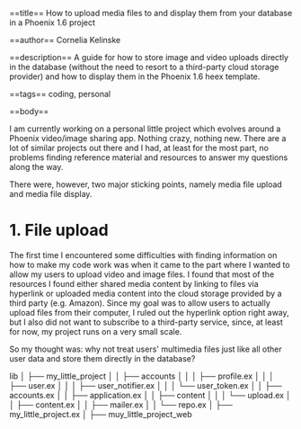==title==
How to upload media files to and display them from your database in a Phoenix 1.6 project

==author==
Cornelia Kelinske

==description==
A guide for how to store image and video uploads directly in the database (without the need to resort to a third-party cloud
storage provider) and how to display them in the Phoenix 1.6 heex template.

==tags==
coding, personal

==body==

I am currently working on a personal little project which evolves around a Phoenix video/image sharing app.
Nothing crazy, nothing new. There are a lot of similar projects out there and I had, at least for the most part, no
problems finding reference material and resources to answer my questions along the way.

There were, however, two major sticking points, namely media file upload and media file display.

# 1. File upload

The first time I encountered some difficulties with finding information on how to make my code work was when it came to the part where I wanted to allow my users to upload video and image files. I found that most of the resources I found either shared media content by linking to files via hyperlink or uploaded media content into the cloud storage provided by a third party (e.g. Amazon). Since my goal was to allow users to actually upload files from their computer, I ruled out the hyperlink option right away, but I also did not want to subscribe to a third-party service, since, at least for now, my project runs on  a very small scale.

So my thought was: why not treat users' multimedia files just like all other user data and store them directly in the database?


lib
│   ├── my_little_project
│   │   ├── accounts
│   │   │   ├── profile.ex
│   │   │   ├── user.ex
│   │   │   ├── user_notifier.ex
│   │   │   └── user_token.ex
│   │   ├── accounts.ex
│   │   ├── application.ex
│   │   ├── content
│   │   │   └── upload.ex
│   │   ├── content.ex
│   │   ├── mailer.ex
│   │   └── repo.ex
│   ├── my_little_project.ex
│   ├── muy_little_project_web

